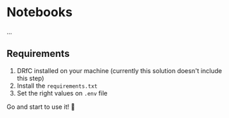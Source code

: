 # Notebooks

...

## Requirements

1. DRfC installed on your machine (currently this solution doesn't include this step)
2. Install the `requirements.txt`
3. Set the right values on `.env` file

Go and start to use it! :rocket:
